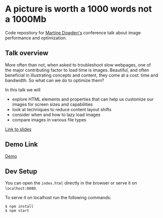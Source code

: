 # A picture is worth a 1000 words not a 1000Mb

Code repository for [Martine Dowden's](https://martine.dev) conference talk about image performance and optimization.

## Talk overview

More often than not, when asked to troubleshoot slow webpages, one of the major contributing factor to load time is images. Beautiful, and often beneficial in illustrating concepts and content, they come at a cost: time and bandwidth. So what can we do to optimize them?

In this talk we will

* explore HTML elements and properties that can help us customize our images for screen sizes and capabilities
* look at techniques to reduce content layout shifts
* consider when and how to lazy load images
* compare images in various file types

[Link to slides](https://martine.dev/publications/picture-worth-1000-words)

## Demo Link

[Demo](martine-dowden.github.io/srcset-picture/)

## Dev Setup

You can open the `index.html` directly in the browser or serve it on `localhost:8080`.

To serve it on localhost run the following commands:

```
$ npm install
$ npm start
```
